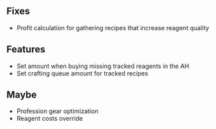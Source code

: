 ## Fixes

- Profit calculation for gathering recipes that increase reagent quality

## Features

- Set amount when buying missing tracked reagents in the AH
- Set crafting queue amount for tracked recipes

## Maybe

- Profession gear optimization
- Reagent costs override